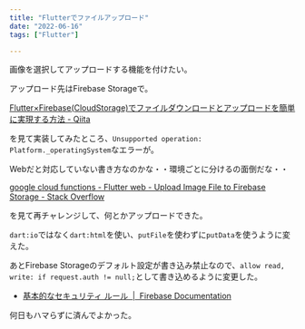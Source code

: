 ```yaml
---
title: "Flutterでファイルアップロード"
date: "2022-06-16"
tags: ["Flutter"]

---
```


画像を選択してアップロードする機能を付けたい。

アップロード先はFirebase Storageで。

[Flutter×Firebase(CloudStorage)でファイルダウンロードとアップロードを簡単に実現する方法 - Qiita](https://qiita.com/kazutxt/items/de764db4c9ffb2ee935a)

を見て実装してみたところ、`Unsupported operation: Platform._operatingSystem`なエラーが。

Webだと対応していない書き方なのかな・・環境ごとに分けるの面倒だな・・

[google cloud functions - Flutter web - Upload Image File to Firebase Storage - Stack Overflow](https://stackoverflow.com/questions/59716944/flutter-web-upload-image-file-to-firebase-storage)

を見て再チャレンジして、何とかアップロードできた。

`dart:io`ではなく`dart:html`を使い、`putFile`を使わずに`putData`を使うように変えた。

あとFirebase Storageのデフォルト設定が書き込み禁止なので、`allow read, write: if request.auth != null;`として書き込めるように変更した。

- [基本的なセキュリティ ルール  |  Firebase Documentation](https://firebase.google.com/docs/rules/basics?authuser=0&hl=ja#cloud-storage)

何日もハマらずに済んでよかった。
